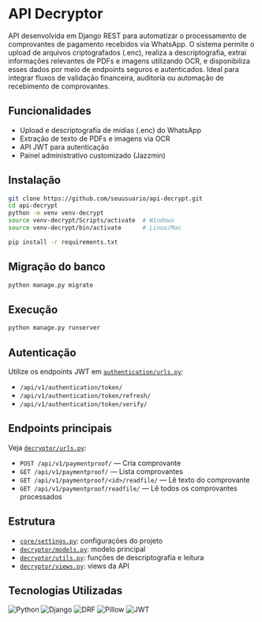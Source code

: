 # API Decryptor

API desenvolvida em Django REST para automatizar o processamento de comprovantes de pagamento recebidos via WhatsApp. O sistema permite o upload de arquivos criptografados (.enc), realiza a descriptografia, extrai informações relevantes de PDFs e imagens utilizando OCR, e disponibiliza esses dados por meio de endpoints seguros e autenticados. Ideal para integrar fluxos de validação financeira, auditoria ou automação de recebimento de comprovantes.

## Funcionalidades

- Upload e descriptografia de mídias (.enc) do WhatsApp
- Extração de texto de PDFs e imagens via OCR
- API JWT para autenticação
- Painel administrativo customizado (Jazzmin)

## Instalação

```sh
git clone https://github.com/seuusuario/api-decrypt.git
cd api-decrypt
python -m venv venv-decrypt
source venv-decrypt/Scripts/activate  # Windows
source venv-decrypt/bin/activate      # Linux/Mac

pip install -r requirements.txt
```

## Migração do banco

```sh
python manage.py migrate
```

## Execução

```sh
python manage.py runserver
```

## Autenticação

Utilize os endpoints JWT em [`authentication/urls.py`](authentication/urls.py):

- `/api/v1/authentication/token/`
- `/api/v1/authentication/token/refresh/`
- `/api/v1/authentication/token/verify/`

## Endpoints principais

Veja [`decryptor/urls.py`](decryptor/urls.py):

- `POST /api/v1/paymentproof/` — Cria comprovante
- `GET /api/v1/paymentproof/` — Lista comprovantes
- `GET /api/v1/paymentproof/<id>/readfile/` — Lê texto do comprovante
- `GET /api/v1/paymentproof/readfile/` — Lê todos os comprovantes processados

## Estrutura

- [`core/settings.py`](core/settings.py): configurações do projeto
- [`decryptor/models.py`](decryptor/models.py): modelo principal
- [`decryptor/utils.py`](decryptor/utils.py): funções de descriptografia e leitura
- [`decryptor/views.py`](decryptor/views.py): views da API


## Tecnologias Utilizadas

![Python](https://img.shields.io/badge/Python_3.11+-3776AB?style=for-the-badge&logo=python&logoColor=white)
![Django](https://img.shields.io/badge/Django_5.x-092E20?style=for-the-badge&logo=django&logoColor=white)
![DRF](https://img.shields.io/badge/Django%20REST%20Framework-ff1709?style=for-the-badge&logo=django&logoColor=white)
![Pillow](https://img.shields.io/badge/Pillow-FFDD00?style=for-the-badge&logo=python&logoColor=black)
![JWT](https://img.shields.io/badge/JWT%20Auth-000000?style=for-the-badge&logo=jsonwebtokens&logoColor=white)
